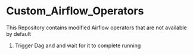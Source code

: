 # Custom_Airflow_Operators
This Repository contains modified Airflow operators that are not available by default

1. Trigger Dag and and wait for it to complete running
